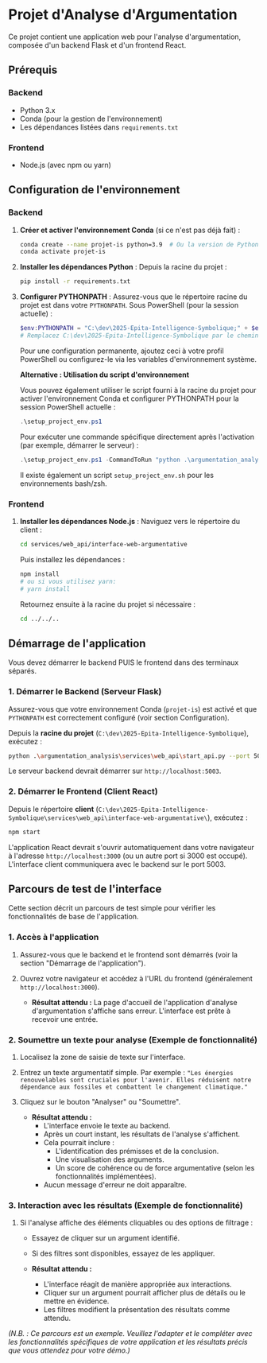 ﻿# Projet d'Analyse d'Argumentation

Ce projet contient une application web pour l'analyse d'argumentation, composée d'un backend Flask et d'un frontend React.

## Prérequis

### Backend
- Python 3.x
- Conda (pour la gestion de l'environnement)
- Les dépendances listées dans `requirements.txt`

### Frontend
- Node.js (avec npm ou yarn)

## Configuration de l'environnement

### Backend
1.  **Créer et activer l'environnement Conda** (si ce n'est pas déjà fait) :
    ```bash
    conda create --name projet-is python=3.9  # Ou la version de Python que vous utilisez
    conda activate projet-is
    ```
2.  **Installer les dépendances Python** :
    Depuis la racine du projet :
    ```bash
    pip install -r requirements.txt
    ```
3.  **Configurer PYTHONPATH** :
    Assurez-vous que le répertoire racine du projet est dans votre `PYTHONPATH`.
    Sous PowerShell (pour la session actuelle) :
    ```powershell
    $env:PYTHONPATH = "C:\dev\2025-Epita-Intelligence-Symbolique;" + $env:PYTHONPATH 
    # Remplacez C:\dev\2025-Epita-Intelligence-Symbolique par le chemin absolu de la racine de votre projet si différent.
    ```
    Pour une configuration permanente, ajoutez ceci à votre profil PowerShell ou configurez-le via les variables d'environnement système.

    **Alternative : Utilisation du script d'environnement**

    Vous pouvez également utiliser le script fourni à la racine du projet pour activer l'environnement Conda et configurer PYTHONPATH pour la session PowerShell actuelle :
    ```powershell
    .\setup_project_env.ps1
    ```
    Pour exécuter une commande spécifique directement après l'activation (par exemple, démarrer le serveur) :
    ```powershell
    .\setup_project_env.ps1 -CommandToRun "python .\argumentation_analysis\services\web_api\start_api.py --port 5003"
    ```
    Il existe également un script `setup_project_env.sh` pour les environnements bash/zsh.

### Frontend
1.  **Installer les dépendances Node.js** :
    Naviguez vers le répertoire du client :
    ```bash
    cd services/web_api/interface-web-argumentative
    ```
    Puis installez les dépendances :
    ```bash
    npm install
    # ou si vous utilisez yarn:
    # yarn install
    ```
    Retournez ensuite à la racine du projet si nécessaire :
    ```bash
    cd ../../.. 
    ```

## Démarrage de l'application

Vous devez démarrer le backend PUIS le frontend dans des terminaux séparés.

### 1. Démarrer le Backend (Serveur Flask)
Assurez-vous que votre environnement Conda (`projet-is`) est activé et que `PYTHONPATH` est correctement configuré (voir section Configuration).

Depuis la **racine du projet** (`C:\dev\2025-Epita-Intelligence-Symbolique`), exécutez :
```bash
python .\argumentation_analysis\services\web_api\start_api.py --port 5003
```
Le serveur backend devrait démarrer sur `http://localhost:5003`.

### 2. Démarrer le Frontend (Client React)
Depuis le répertoire **client** (`C:\dev\2025-Epita-Intelligence-Symbolique\services\web_api\interface-web-argumentative\`), exécutez :
```bash
npm start
```
L'application React devrait s'ouvrir automatiquement dans votre navigateur à l'adresse `http://localhost:3000` (ou un autre port si 3000 est occupé). L'interface client communiquera avec le backend sur le port 5003.

## Parcours de test de l'interface

Cette section décrit un parcours de test simple pour vérifier les fonctionnalités de base de l'application.

### 1. Accès à l'application
1.  Assurez-vous que le backend et le frontend sont démarrés (voir la section "Démarrage de l'application").
2.  Ouvrez votre navigateur et accédez à l'URL du frontend (généralement `http://localhost:3000`).

    *   **Résultat attendu :** La page d'accueil de l'application d'analyse d'argumentation s'affiche sans erreur. L'interface est prête à recevoir une entrée.

### 2. Soumettre un texte pour analyse (Exemple de fonctionnalité)
1.  Localisez la zone de saisie de texte sur l'interface.
2.  Entrez un texte argumentatif simple. Par exemple :
    `"Les énergies renouvelables sont cruciales pour l'avenir. Elles réduisent notre dépendance aux fossiles et combattent le changement climatique."`
3.  Cliquez sur le bouton "Analyser" ou "Soumettre".

    *   **Résultat attendu :**
        *   L'interface envoie le texte au backend.
        *   Après un court instant, les résultats de l'analyse s'affichent.
        *   Cela pourrait inclure :
            *   L'identification des prémisses et de la conclusion.
            *   Une visualisation des arguments.
            *   Un score de cohérence ou de force argumentative (selon les fonctionnalités implémentées).
        *   Aucun message d'erreur ne doit apparaître.

### 3. Interaction avec les résultats (Exemple de fonctionnalité)
1.  Si l'analyse affiche des éléments cliquables ou des options de filtrage :
    *   Essayez de cliquer sur un argument identifié.
    *   Si des filtres sont disponibles, essayez de les appliquer.

    *   **Résultat attendu :**
        *   L'interface réagit de manière appropriée aux interactions.
        *   Cliquer sur un argument pourrait afficher plus de détails ou le mettre en évidence.
        *   Les filtres modifient la présentation des résultats comme attendu.

*(N.B. : Ce parcours est un exemple. Veuillez l'adapter et le compléter avec les fonctionnalités spécifiques de votre application et les résultats précis que vous attendez pour votre démo.)*

